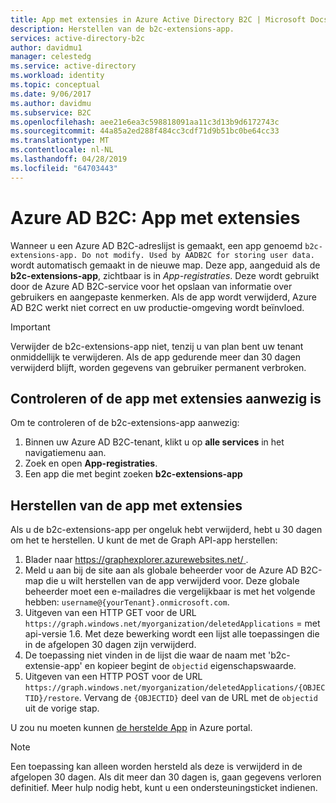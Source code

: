 ```yaml
---
title: App met extensies in Azure Active Directory B2C | Microsoft Docs
description: Herstellen van de b2c-extensions-app.
services: active-directory-b2c
author: davidmu1
manager: celestedg
ms.service: active-directory
ms.workload: identity
ms.topic: conceptual
ms.date: 9/06/2017
ms.author: davidmu
ms.subservice: B2C
ms.openlocfilehash: aee21e6ea3c598818091aa11c3d13b9d6172743c
ms.sourcegitcommit: 44a85a2ed288f484cc3cdf71d9b51bc0be64cc33
ms.translationtype: MT
ms.contentlocale: nl-NL
ms.lasthandoff: 04/28/2019
ms.locfileid: "64703443"
---
```

# <a name="azure-ad-b2c-extensions-app"></a>Azure AD B2C: App met extensies

Wanneer u een Azure AD B2C-adreslijst is gemaakt, een app genoemd `b2c-extensions-app. Do not modify. Used by AADB2C for storing user data.` wordt automatisch gemaakt in de nieuwe map. Deze app, aangeduid als de **b2c-extensions-app**, zichtbaar is in *App-registraties*. Deze wordt gebruikt door de Azure AD B2C-service voor het opslaan van informatie over gebruikers en aangepaste kenmerken. Als de app wordt verwijderd, Azure AD B2C werkt niet correct en uw productie-omgeving wordt beïnvloed.

> [!IMPORTANT]
> Verwijder de b2c-extensions-app niet, tenzij u van plan bent uw tenant onmiddellijk te verwijderen. Als de app gedurende meer dan 30 dagen verwijderd blijft, worden gegevens van gebruiker permanent verbroken.

## <a name="verifying-that-the-extensions-app-is-present"></a>Controleren of de app met extensies aanwezig is

Om te controleren of de b2c-extensions-app aanwezig:

1. Binnen uw Azure AD B2C-tenant, klikt u op **alle services** in het navigatiemenu aan.
1. Zoek en open **App-registraties**.
1. Een app die met begint zoeken **b2c-extensions-app**

## <a name="recover-the-extensions-app"></a>Herstellen van de app met extensies

Als u de b2c-extensions-app per ongeluk hebt verwijderd, hebt u 30 dagen om het te herstellen. U kunt de met de Graph API-app herstellen:

1. Blader naar [ https://graphexplorer.azurewebsites.net/ ](https://graphexplorer.azurewebsites.net/).
1. Meld u aan bij de site aan als globale beheerder voor de Azure AD B2C-map die u wilt herstellen van de app verwijderd voor. Deze globale beheerder moet een e-mailadres die vergelijkbaar is met het volgende hebben: `username@{yourTenant}.onmicrosoft.com`.
1. Uitgeven van een HTTP GET voor de URL `https://graph.windows.net/myorganization/deletedApplications` = met api-versie 1.6. Met deze bewerking wordt een lijst alle toepassingen die in de afgelopen 30 dagen zijn verwijderd.
1. De toepassing niet vinden in de lijst die waar de naam met 'b2c-extensie-app' en kopieer begint de `objectid` eigenschapswaarde.
1. Uitgeven van een HTTP POST voor de URL `https://graph.windows.net/myorganization/deletedApplications/{OBJECTID}/restore`. Vervang de `{OBJECTID}` deel van de URL met de `objectid` uit de vorige stap. 

U zou nu moeten kunnen [de herstelde App](#verifying-that-the-extensions-app-is-present) in Azure portal.

> [!NOTE]
> Een toepassing kan alleen worden hersteld als deze is verwijderd in de afgelopen 30 dagen. Als dit meer dan 30 dagen is, gaan gegevens verloren definitief. Meer hulp nodig hebt, kunt u een ondersteuningsticket indienen.
